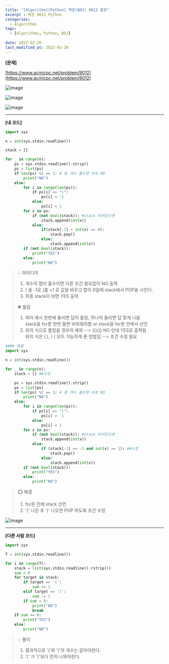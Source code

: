 ```yaml
---
title: "[Algorithm][Python] 백준(BOJ) 9012 괄호"
excerpt : 백준 9012 Python
categories:
  - Algorithms
tags:
  - [Algorithms, Python, BOJ]
  
date: 2022-02-20
last_modified_at: 2022-02-20
---
```


**[문제]**

[https://www.acmicpc.net/problem/9012](https://www.acmicpc.net/problem/9012)

![image](https://user-images.githubusercontent.com/31675698/154828627-2bb5be8f-0046-459f-80cc-03388d1927aa.png)


![image](https://user-images.githubusercontent.com/31675698/154828639-65a3f2f3-eff8-4b01-88c8-699c4cfcf654.png)


![image](https://user-images.githubusercontent.com/31675698/154828645-12eae46b-e9a1-41c3-bf4b-e4b5bca28a3b.png)

<hr>

**[내 코드]**

```python
import sys

n = int(sys.stdin.readline())

stack = []

for _ in range(n):
    ps = sys.stdin.readline().strip()
    ps = list(ps)
    if len(ps) %2 == 1: # 총 개수 홀수면 바로 NO
        print("NO")
    else: 
        for i in range(len(ps)):
            if ps[i] == "(":
                ps[i] = -1
            else: 
                ps[i] = 1
        for x in ps:
            if (not bool(stack)): #stack 비어있으면
                stack.append(int(x))
            else:
                if(stack[-1] + int(x) == 0):
                    stack.pop()
                else:
                    stack.append(int(x))
        if (not bool(stack)): 
            print("YES")
        else:
            print("NO")
```
> 💡 아이디어<br/>
> 1. 개수의 합이 홀수이면 다른 조건 필요없이 NO 출력
> 2. ( 을 -1로 )를 +1 로 값을 바꾸고 합이 0일때 stack에서 POP을 시킨다.
> 3. 최종 stack이 비면 YES 출력 


> ❌ 틀림<br/>
> 1. 여러 예시 한번에 돌리면 답이 틀림, 하나씩 돌리면 답 맞게 나옴 <br/>
>stack을 for문 한번 돌면 비워줘야함  or  stack을 for문 안에서 선언
> 2. 위의 식으로 풀었을 경우의 예외 --> ())(() NO 인데 YES로 출력됨<br/>
> 위의 식은 ( ), ) ( 모두 가능하게 푼 방법임
> --> 조건 수정 필요


```python
#### 해결
import sys

n = int(sys.stdin.readline())

for _ in range(n):
    stack = [] ##수정

    ps = sys.stdin.readline().strip()
    ps = list(ps)
    if len(ps) %2 == 1: # 총 개수 홀수면 바로 NO
        print("NO")
    else: 
        for i in range(len(ps)):
            if ps[i] == "(":
                ps[i] = -1
            else: 
                ps[i] = 1
        for x in ps:
            if (not bool(stack)): #stack 비어있으면
                stack.append(int(x))
            else:
                if (stack[-1] == -1 and int(x) == 1): ##수정
                    stack.pop()
                else:
                    stack.append(int(x))
        if (not bool(stack)): 
            print("YES")
        else:
            print("NO")
```
> ⭕️ 해결 <br/>
> 1. for문 안에 stack 선언
> 2. '(' 나온 후 ')' 나오면 POP 하도록 조건 수정

![image](https://user-images.githubusercontent.com/31675698/154828609-971c156f-e08c-47bc-9c8e-ca7fa6edc7b8.png)


<hr>

**[다른 사람 코드]**

```python
import sys

T = int(sys.stdin.readline())

for i in range(T):
    stack = list(sys.stdin.readline().rstrip())
    sum = 0
    for target in stack:
        if target == '(':
            sum += 1
        elif target == ')':
            sum -= 1
        if sum < 0:
            print("NO")
            break
    if sum == 0:
        print("YES")
    else:
        print("NO")
```

> 💡 풀이<br/>
> 1. 결과적으로 '('와 ')'의 개수는 같아야한다.
> 2. '(' 가 ')'보다 먼저 나와야한다.